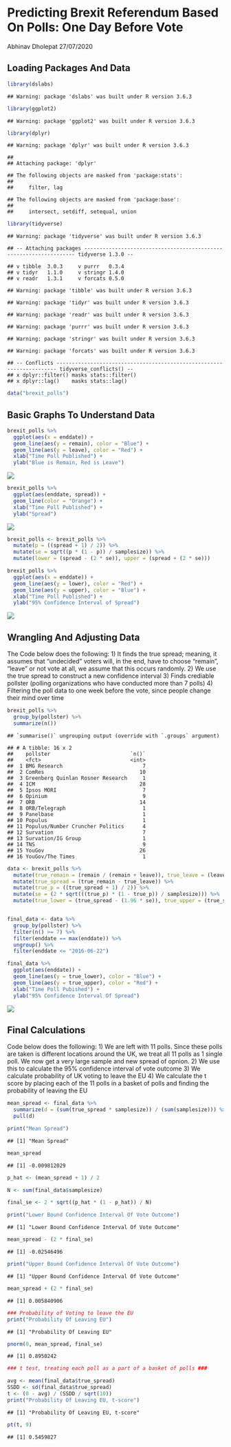 Predicting Brexit Referendum Based On Polls: One Day Before Vote
================
Abhinav Dholepat
27/07/2020

## Loading Packages And Data

``` r
library(dslabs)
```

    ## Warning: package 'dslabs' was built under R version 3.6.3

``` r
library(ggplot2) 
```

    ## Warning: package 'ggplot2' was built under R version 3.6.3

``` r
library(dplyr)
```

    ## Warning: package 'dplyr' was built under R version 3.6.3

    ## 
    ## Attaching package: 'dplyr'

    ## The following objects are masked from 'package:stats':
    ## 
    ##     filter, lag

    ## The following objects are masked from 'package:base':
    ## 
    ##     intersect, setdiff, setequal, union

``` r
library(tidyverse)
```

    ## Warning: package 'tidyverse' was built under R version 3.6.3

    ## -- Attaching packages ------------------------------------------------------------------- tidyverse 1.3.0 --

    ## v tibble  3.0.3     v purrr   0.3.4
    ## v tidyr   1.1.0     v stringr 1.4.0
    ## v readr   1.3.1     v forcats 0.5.0

    ## Warning: package 'tibble' was built under R version 3.6.3

    ## Warning: package 'tidyr' was built under R version 3.6.3

    ## Warning: package 'readr' was built under R version 3.6.3

    ## Warning: package 'purrr' was built under R version 3.6.3

    ## Warning: package 'stringr' was built under R version 3.6.3

    ## Warning: package 'forcats' was built under R version 3.6.3

    ## -- Conflicts ---------------------------------------------------------------------- tidyverse_conflicts() --
    ## x dplyr::filter() masks stats::filter()
    ## x dplyr::lag()    masks stats::lag()

``` r
data("brexit_polls")
```

## Basic Graphs To Understand Data

``` r
brexit_polls %>% 
  ggplot(aes(x = enddate)) + 
  geom_line(aes(y = remain), color = "Blue") + 
  geom_line(aes(y = leave), color = "Red") +
  xlab("Time Poll Published") + 
  ylab("Blue is Remain, Red is Leave")
```

![](Analysis-Report_files/figure-gfm/unnamed-chunk-3-1.png)<!-- -->

``` r
brexit_polls %>% 
  ggplot(aes(enddate, spread)) + 
  geom_line(color = "Orange") + 
  xlab("Time Poll Published") + 
  ylab("Spread") 
```

![](Analysis-Report_files/figure-gfm/unnamed-chunk-4-1.png)<!-- -->

``` r
brexit_polls <- brexit_polls %>% 
  mutate(p = ((spread + 1) / 2)) %>% 
  mutate(se = sqrt((p * (1 - p)) / samplesize)) %>% 
  mutate(lower = (spread - (2 * se)), upper = (spread + (2 * se))) 

brexit_polls %>% 
  ggplot(aes(x = enddate)) + 
  geom_line(aes(y = lower), color = "Red") + 
  geom_line(aes(y = upper), color = "Blue") +
  xlab("Time Poll Published") + 
  ylab("95% Confidence Interval of Spread") 
```

![](Analysis-Report_files/figure-gfm/unnamed-chunk-5-1.png)<!-- -->

## Wrangling And Adjusting Data

The Code below does the following: 1) It finds the true spread; meaning,
it assumes that “undecided” voters will, in the end, have to choose
“remain”, “leave” or not vote at all, we assume that this occurs
randomly. 2) We use the true spread to construct a new confidence
interval 3) Finds crediable pollster (polling organizations who have
conducted more than 7 polls) 4) Filtering the poll data to one week
before the vote, since people change their mind over time

``` r
brexit_polls %>% 
  group_by(pollster) %>% 
  summarize(n())
```

    ## `summarise()` ungrouping output (override with `.groups` argument)

    ## # A tibble: 16 x 2
    ##    pollster                          `n()`
    ##    <fct>                             <int>
    ##  1 BMG Research                          7
    ##  2 ComRes                               10
    ##  3 Greenberg Quinlan Rosner Research     1
    ##  4 ICM                                  28
    ##  5 Ipsos MORI                            7
    ##  6 Opinium                               9
    ##  7 ORB                                  14
    ##  8 ORB/Telegraph                         1
    ##  9 Panelbase                             1
    ## 10 Populus                               1
    ## 11 Populus/Number Cruncher Politics      4
    ## 12 Survation                             7
    ## 13 Survation/IG Group                    1
    ## 14 TNS                                   9
    ## 15 YouGov                               26
    ## 16 YouGov/The Times                      1

``` r
data <- brexit_polls %>% 
  mutate(true_remain = (remain / (remain + leave)), true_leave = (leave / (remain + leave))) %>% 
  mutate(true_spread = (true_remain - true_leave)) %>% 
  mutate(true_p = ((true_spread + 1) / 2)) %>% 
  mutate(se = (2 * sqrt(((true_p) * (1 - true_p)) / samplesize))) %>% 
  mutate(true_lower = (true_spread - (1.96 * se)), true_upper = (true_spread + (1.96 * se))) 


final_data <- data %>% 
  group_by(pollster) %>% 
  filter(n() >= 7) %>%
  filter(enddate == max(enddate)) %>%
  ungroup() %>% 
  filter(enddate <= "2016-06-22")
```

``` r
final_data %>% 
  ggplot(aes(enddate)) + 
  geom_line(aes(y = true_lower), color = "Blue") + 
  geom_line(aes(y = true_upper), color = "Red") + 
  xlab("Time Poll Pubished") + 
  ylab("95% Confidence Interval Of Spread") 
```

![](Analysis-Report_files/figure-gfm/unnamed-chunk-7-1.png)<!-- -->

## Final Calculations

Code below does the following: 1) We are left with 11 polls. Since these
polls are taken is different locations around the UK, we treat all 11
polls as 1 single poll. We now get a very large sample and new spread of
opnion. 2) We use this to calculate the 95% confidence interval of vote
outcome 3) We calculate probability of UK voting to leave the EU 4) We
calculate the t score by placing each of the 11 polls in a basket of
polls and finding the probability of leaving the EU

``` r
mean_spread <- final_data %>% 
  summarize(d = (sum(true_spread * samplesize)) / (sum(samplesize))) %>%  
  pull(d)

print("Mean Spread")
```

    ## [1] "Mean Spread"

``` r
mean_spread
```

    ## [1] -0.009812029

``` r
p_hat <- (mean_spread + 1) / 2 

N <- sum(final_data$samplesize) 

final_se <- 2 * sqrt((p_hat * (1 - p_hat)) / N)

print("Lower Bound Confidence Interval Of Vote Outcome")
```

    ## [1] "Lower Bound Confidence Interval Of Vote Outcome"

``` r
mean_spread - (2 * final_se)
```

    ## [1] -0.02546496

``` r
print("Upper Bound Confidence Interval Of Vote Outcome")
```

    ## [1] "Upper Bound Confidence Interval Of Vote Outcome"

``` r
mean_spread + (2 * final_se)
```

    ## [1] 0.005840906

``` r
### Probability of Voting to leave the EU 
print("Probability Of Leaving EU")
```

    ## [1] "Probability Of Leaving EU"

``` r
pnorm(0, mean_spread, final_se)
```

    ## [1] 0.8950242

``` r
### t test, treating each poll as a part of a basket of polls ### 

avg <- mean(final_data$true_spread)
SSDD <- sd(final_data$true_spread)  
t <- (0 - avg) / (SSDD / sqrt(10)) 
print("Probability Of Leaving EU, t-score")
```

    ## [1] "Probability Of Leaving EU, t-score"

``` r
pt(t, 9) 
```

    ## [1] 0.5459827
